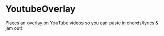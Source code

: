 # YoutubeOverlay
Places an overlay on YouTube videos so you can paste in chords/lyrics &amp; jam out!
